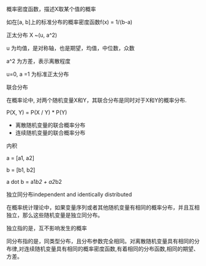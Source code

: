 概率密度函数，描述X取某个值的概率

如在[a, b]上的标准分布的概率密度函数f(x) = 1/(b-a)



正太分布 X ~(u, a^2)

u 为均值，是对称轴，也是期望，均值，中位数，众数

a^2 为方差，表示离散程度

u=0, a =1 为标准正太分布






联合分布

在概率论中, 对两个随机变量X和Y，其联合分布是同时对于X和Y的概率分布.

P(X, Y) = P(X / Y) * P(Y)

- 离散随机变量的联合概率分布
- 连续随机变量的联合概率分布




内积

a = [a1, a2]

b = [b1, b2]

a dot b = a1*b2 + a2*b2



独立同分布independent and identically distributed 

在概率统计理论中，如果变量序列或者其他随机变量有相同的概率分布，并且互相独立，那么这些随机变量是独立同分布。

独立指的是，互不影响发生的概率

同分布指的是，同类型分布，且分布参数完全相同。对离散随机变量具有相同的分布律,对连续随机变量具有相同的概率密度函数,有着相同的分布函数,相同的期望、方差。